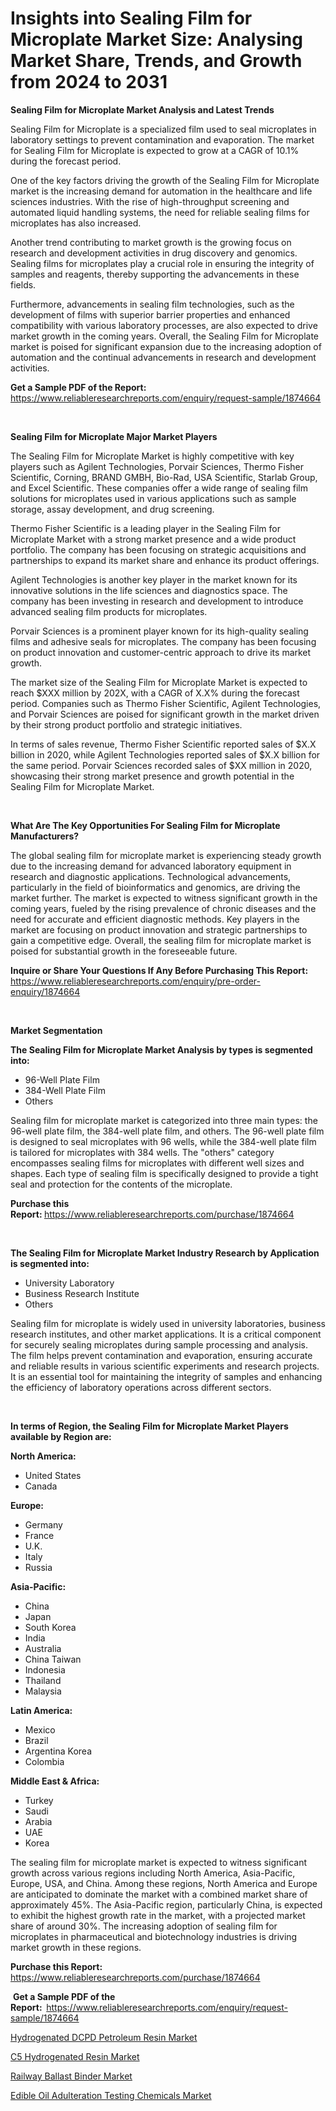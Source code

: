 <p><h1>Insights into Sealing Film for Microplate Market Size: Analysing Market Share, Trends, and Growth from 2024 to 2031</h1></p><p><strong>Sealing Film for Microplate Market Analysis and Latest Trends</strong></p>
<p><p>Sealing Film for Microplate is a specialized film used to seal microplates in laboratory settings to prevent contamination and evaporation. The market for Sealing Film for Microplate is expected to grow at a CAGR of 10.1% during the forecast period. </p><p>One of the key factors driving the growth of the Sealing Film for Microplate market is the increasing demand for automation in the healthcare and life sciences industries. With the rise of high-throughput screening and automated liquid handling systems, the need for reliable sealing films for microplates has also increased.</p><p>Another trend contributing to market growth is the growing focus on research and development activities in drug discovery and genomics. Sealing films for microplates play a crucial role in ensuring the integrity of samples and reagents, thereby supporting the advancements in these fields.</p><p>Furthermore, advancements in sealing film technologies, such as the development of films with superior barrier properties and enhanced compatibility with various laboratory processes, are also expected to drive market growth in the coming years. Overall, the Sealing Film for Microplate market is poised for significant expansion due to the increasing adoption of automation and the continual advancements in research and development activities.</p></p>
<p><strong>Get a Sample PDF of the Report:&nbsp;</strong> <a href="https://www.reliableresearchreports.com/enquiry/request-sample/1874664">https://www.reliableresearchreports.com/enquiry/request-sample/1874664</a></p>
<p>&nbsp;</p>
<p><strong>Sealing Film for Microplate Major Market Players</strong></p>
<p><p>The Sealing Film for Microplate Market is highly competitive with key players such as Agilent Technologies, Porvair Sciences, Thermo Fisher Scientific, Corning, BRAND GMBH, Bio-Rad, USA Scientific, Starlab Group, and Excel Scientific. These companies offer a wide range of sealing film solutions for microplates used in various applications such as sample storage, assay development, and drug screening.</p><p>Thermo Fisher Scientific is a leading player in the Sealing Film for Microplate Market with a strong market presence and a wide product portfolio. The company has been focusing on strategic acquisitions and partnerships to expand its market share and enhance its product offerings.</p><p>Agilent Technologies is another key player in the market known for its innovative solutions in the life sciences and diagnostics space. The company has been investing in research and development to introduce advanced sealing film products for microplates.</p><p>Porvair Sciences is a prominent player known for its high-quality sealing films and adhesive seals for microplates. The company has been focusing on product innovation and customer-centric approach to drive its market growth.</p><p>The market size of the Sealing Film for Microplate Market is expected to reach $XXX million by 202X, with a CAGR of X.X% during the forecast period. Companies such as Thermo Fisher Scientific, Agilent Technologies, and Porvair Sciences are poised for significant growth in the market driven by their strong product portfolio and strategic initiatives.</p><p>In terms of sales revenue, Thermo Fisher Scientific reported sales of $X.X billion in 2020, while Agilent Technologies reported sales of $X.X billion for the same period. Porvair Sciences recorded sales of $XX million in 2020, showcasing their strong market presence and growth potential in the Sealing Film for Microplate Market.</p></p>
<p>&nbsp;</p>
<p><strong>What Are The Key Opportunities For Sealing Film for Microplate Manufacturers?</strong></p>
<p><p>The global sealing film for microplate market is experiencing steady growth due to the increasing demand for advanced laboratory equipment in research and diagnostic applications. Technological advancements, particularly in the field of bioinformatics and genomics, are driving the market further. The market is expected to witness significant growth in the coming years, fueled by the rising prevalence of chronic diseases and the need for accurate and efficient diagnostic methods. Key players in the market are focusing on product innovation and strategic partnerships to gain a competitive edge. Overall, the sealing film for microplate market is poised for substantial growth in the foreseeable future.</p></p>
<p><strong>Inquire or Share Your Questions If Any Before Purchasing This Report:</strong> <a href="https://www.reliableresearchreports.com/enquiry/pre-order-enquiry/1874664">https://www.reliableresearchreports.com/enquiry/pre-order-enquiry/1874664</a></p>
<p>&nbsp;</p>
<p><strong>Market Segmentation</strong></p>
<p><strong>The Sealing Film for Microplate Market Analysis by types is segmented into:</strong></p>
<p><ul><li>96-Well Plate Film</li><li>384-Well Plate Film</li><li>Others</li></ul></p>
<p><p>Sealing film for microplate market is categorized into three main types: the 96-well plate film, the 384-well plate film, and others. The 96-well plate film is designed to seal microplates with 96 wells, while the 384-well plate film is tailored for microplates with 384 wells. The "others" category encompasses sealing films for microplates with different well sizes and shapes. Each type of sealing film is specifically designed to provide a tight seal and protection for the contents of the microplate.</p></p>
<p><strong>Purchase this Report:&nbsp;</strong><a href="https://www.reliableresearchreports.com/purchase/1874664">https://www.reliableresearchreports.com/purchase/1874664</a></p>
<p>&nbsp;</p>
<p><strong>The Sealing Film for Microplate Market Industry Research by Application is segmented into:</strong></p>
<p><ul><li>University Laboratory</li><li>Business Research Institute</li><li>Others</li></ul></p>
<p><p>Sealing film for microplate is widely used in university laboratories, business research institutes, and other market applications. It is a critical component for securely sealing microplates during sample processing and analysis. The film helps prevent contamination and evaporation, ensuring accurate and reliable results in various scientific experiments and research projects. It is an essential tool for maintaining the integrity of samples and enhancing the efficiency of laboratory operations across different sectors.</p></p>
<p>&nbsp;</p>
<p><strong>In terms of Region, the Sealing Film for Microplate Market Players available by Region are:</strong></p>
<p>
    <p> <strong> North America: </strong>
        <ul>
            <li>United States</li>
            <li>Canada</li>
        </ul>
        </p> 
    <p> <strong> Europe: </strong>
        <ul>
            <li>Germany</li>
            <li>France</li>
            <li>U.K.</li>
            <li>Italy</li>
            <li>Russia</li>
        </ul>
        </p> 
    <p> <strong> Asia-Pacific: </strong>
        <ul>
            <li>China</li>
            <li>Japan</li>
            <li>South Korea</li>
            <li>India</li>
            <li>Australia</li>
            <li>China Taiwan</li>
            <li>Indonesia</li>
            <li>Thailand</li>
            <li>Malaysia</li>
        </ul>
        </p> 
    <p> <strong> Latin America: </strong>
        <ul>
            <li>Mexico</li>
            <li>Brazil</li>
            <li>Argentina Korea</li>
            <li>Colombia</li>
        </ul>
        </p> 
    <p> <strong> Middle East & Africa: </strong>
        <ul>
            <li>Turkey</li>
            <li>Saudi</li>
            <li>Arabia</li>
            <li>UAE</li>
            <li>Korea</li>
        </ul>
    </p>
    </p>
<p><p>The sealing film for microplate market is expected to witness significant growth across various regions including North America, Asia-Pacific, Europe, USA, and China. Among these regions, North America and Europe are anticipated to dominate the market with a combined market share of approximately 45%. The Asia-Pacific region, particularly China, is expected to exhibit the highest growth rate in the market, with a projected market share of around 30%. The increasing adoption of sealing film for microplates in pharmaceutical and biotechnology industries is driving market growth in these regions.</p></p>
<p><strong>Purchase this Report: </strong><a href="https://www.reliableresearchreports.com/purchase/1874664">https://www.reliableresearchreports.com/purchase/1874664</a></p>
<p>&nbsp;<strong>Get a Sample PDF of the Report:&nbsp;&nbsp;</strong><a href="https://www.reliableresearchreports.com/enquiry/request-sample/1874664">https://www.reliableresearchreports.com/enquiry/request-sample/1874664</a></p>
<p><strong></strong></p>
<p><p><a href="https://github.com/wusalecollins540tpqoz/Market-Research-Report-List-1/blob/main/hydrogenated-dcpd-petroleum-resin-market.md">Hydrogenated DCPD Petroleum Resin Market</a></p><p><a href="https://github.com/pjcfca/Market-Research-Report-List-1/blob/main/c5-hydrogenated-resin-market.md">C5 Hydrogenated Resin Market</a></p><p><a href="https://issuu.com/reportprime-2/docs/railway-ballast-binder-market-size-2030.pptx">Railway Ballast Binder Market</a></p><p><a href="https://issuu.com/reportprime-2/docs/edible-oil-adulteration-testing-chemicals-market-s">Edible Oil Adulteration Testing Chemicals Market</a></p></p>